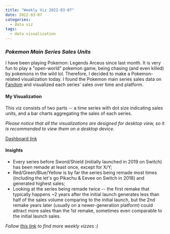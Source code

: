 ```yaml
---
title: "Weekly Viz 2022-03-07"
date: 2022-03-07
categories:
  - data viz
tags:
  - data visualization
---
```


### *Pokemon Main Series Sales Units*

I have been playing Pokemon: Legends Arceus since last month. It is very fun to play a "open-world" pokemon game, being chasing (and even killed) by pokemons in the wild lol. Therefore, I decided to make a Pokemon-related visualization today. I found the Pokemon main series sales data on [Fandom](https://vgsales.fandom.com/wiki/Pok%C3%A9mon) and visualized each series' sales over time and platform.    

#### My Visualization

This viz consists of two parts -- a time series with dot size indicating sales units, and a bar charts aggregating the sales of each series.    

*Please notice that all the visualizations are designed for desktop view, so it is recommended to view them on a desktop device.*  

<div class='tableauPlaceholder' id='viz1646716100463' style='position: relative'>
  <object class='tableauViz'  style='display:none;'>
    <param name='host_url' value='https%3A%2F%2Fpublic.tableau.com%2F' /> 
    <param name='embed_code_version' value='3' />
    <param name='site_root' value='' />
    <param name='name' value='20220307PokemonMainSeriesSalesUnits&#47;PokemonMainSeriesSalesUnits' />
    <param name='tabs' value='no' />
    <param name='toolbar' value='yes' />
    <param name='animate_transition' value='yes' />
    <param name='display_static_image' value='yes' />
    <param name='display_spinner' value='yes' />
    <param name='display_overlay' value='yes' />
    <param name='display_count' value='yes' />
    <param name='language' value='en-US' />
    <param name='filter' value='publish=yes' />
  </object></div>          
  <script type='text/javascript'>     
  var divElement = document.getElementById('viz1646716100463');    
  var vizElement = divElement.getElementsByTagName('object')[0];          
  if ( divElement.offsetWidth > 800 ) { vizElement.style.width='800px';vizElement.style.height='627px';} else if ( divElement.offsetWidth > 500 ) { vizElement.style.width='800px';vizElement.style.height='627px';} else { vizElement.style.width='100%';vizElement.style.height='777px';} 
  var scriptElement = document.createElement('script');      
  scriptElement.src = 'https://public.tableau.com/javascripts/api/viz_v1.js';       
  vizElement.parentNode.insertBefore(scriptElement, vizElement);            
</script>
  
[Dashboard link](https://public.tableau.com/views/20220307PokemonMainSeriesSalesUnits/PokemonMainSeriesSalesUnits?:language=en-US&publish=yes&:display_count=n&:origin=viz_share_link)
  
#### Insights
* Every series before Sword/Shield (initially launched in 2019 on Switch) has been remade at least once, except for X/Y;  
* Red/Green/Blue/Yellow is by far the series being remade most times (including the let's go Pikachu & Eevee on Switch in 2018) and generated highest sales;  
* Looking at the series being remade twice -- the first remake that typically happens ~2 years after the initial launch generates less than half of the sales volume comparing to the initial launch, but the 2nd remake years later (usually on a newer-generation platform) could attract more sales than the 1st remake, sometimes even comparable to the initial launch sales.  
    
*Follow [this link](https://yudong-94.github.io/personal-website/project/WeeklyViz2022/) to find more weekly vizzes :)*
